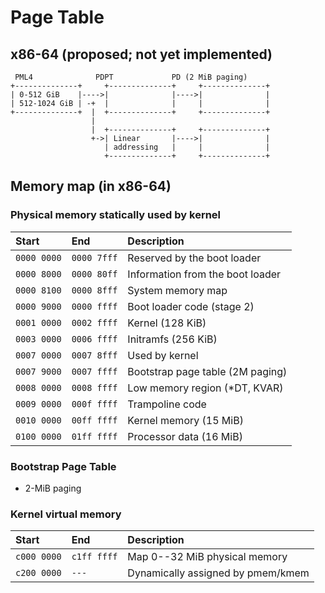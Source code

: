 # Page Table

## x86-64 (proposed; not yet implemented)
     PML4              PDPT             PD (2 MiB paging)
    +--------------+     +--------------+     +--------------+
    | 0-512 GiB    |---->|              |---->|              |
    | 512-1024 GiB | -+  |              |     |              |
    +--------------+  |  +--------------+     +--------------+
                      |
                      |  +--------------+     +--------------+
                      +->| Linear       |---->|              |
                         | addressing   |     |              |
                         +--------------+     +--------------+

## Memory map (in x86-64)

### Physical memory statically used by kernel

| Start       | End         | Description                      |
| :---------- | :---------- | :------------------------------- |
| `0000 0000` | `0000 7fff` | Reserved by the boot loader      |
| `0000 8000` | `0000 80ff` | Information from the boot loader |
| `0000 8100` | `0000 8fff` | System memory map                |
| `0000 9000` | `0000 ffff` | Boot loader code (stage 2)       |
| `0001 0000` | `0002 ffff` | Kernel (128 KiB)                 |
| `0003 0000` | `0006 ffff` | Initramfs (256 KiB)              |
| `0007 0000` | `0007 8fff` | Used by kernel                   |
| `0007 9000` | `0007 ffff` | Bootstrap page table (2M paging) |
| `0008 0000` | `0008 ffff` | Low memory region (*DT, KVAR)    |
| `0009 0000` | `000f ffff` | Trampoline code                  |
| `0010 0000` | `00ff ffff` | Kernel memory (15 MiB)           |
| `0100 0000` | `01ff ffff` | Processor data (16 MiB)          |


### Bootstrap Page Table
* 2-MiB paging


### Kernel virtual memory
| Start       | End         | Description                       |
| :---------- | :---------- | :-------------------------------- |
| `c000 0000` | `c1ff ffff` | Map 0--32 MiB physical memory     |
| `c200 0000` | `---`       | Dynamically assigned by pmem/kmem |
